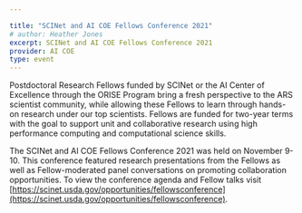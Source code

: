 ```yaml
---

title: "SCINet and AI COE Fellows Conference 2021"
# author: Heather Jones
excerpt: SCINet and AI COE Fellows Conference 2021
provider: AI COE
type: event
---
```




Postdoctoral Research Fellows funded by SCINet or the AI Center of Excellence through the ORISE Program bring a fresh perspective to the ARS scientist community, while allowing these Fellows to learn through hands-on research under our top scientists. Fellows are funded for two-year terms with the goal to support unit and collaborative research using high performance computing and computational science skills.

The SCINet and AI COE Fellows Conference 2021 was held on November 9-10. This conference featured research presentations from the Fellows as well as Fellow-moderated panel conversations on promoting collaboration opportunities.
To view the conference agenda and Fellow talks visit [https://scinet.usda.gov/opportunities/fellowsconference](https://scinet.usda.gov/opportunities/fellowsconference). 
